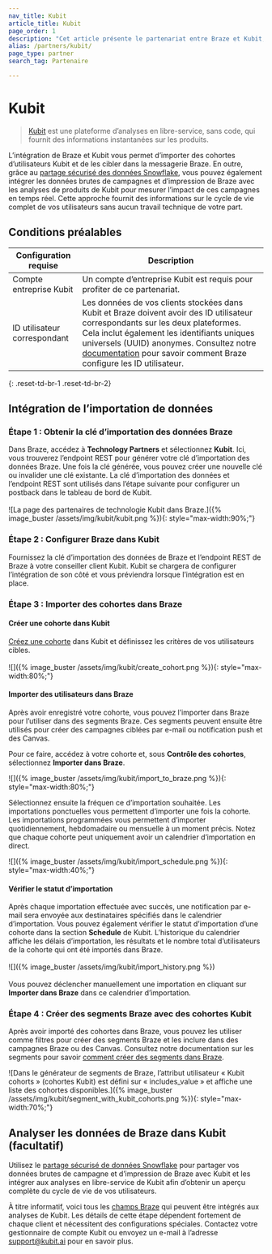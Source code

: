 ```yaml
---
nav_title: Kubit
article_title: Kubit
page_order: 1
description: "Cet article présente le partenariat entre Braze et Kubit, une plateforme d’analyses sans code et en libre-service qui fournit des informations instantanées sur les produits."
alias: /partners/kubit/
page_type: partner
search_tag: Partenaire

---
```


# Kubit

> [Kubit](https://kubit.ai/) est une plateforme d’analyses en libre-service, sans code, qui fournit des informations instantanées sur les produits. 

L’intégration de Braze et Kubit vous permet d’importer des cohortes d’utilisateurs Kubit et de les cibler dans la messagerie Braze. En outre, grâce au [partage sécurisé des données Snowflake]({{site.baseurl}}/partners/data_and_infrastructure_agility/data_warehouses/snowflake/), vous pouvez également intégrer les données brutes de campagnes et d’impression de Braze avec les analyses de produits de Kubit pour mesurer l’impact de ces campagnes en temps réel. Cette approche fournit des informations sur le cycle de vie complet de vos utilisateurs sans aucun travail technique de votre part.

## Conditions préalables

| Configuration requise | Description |
|---|---|
|Compte entreprise Kubit | Un compte d’entreprise Kubit est requis pour profiter de ce partenariat. |
| ID utilisateur correspondant | Les données de vos clients stockées dans Kubit et Braze doivent avoir des ID utilisateur correspondants sur les deux plateformes. Cela inclut également les identifiants uniques universels (UUID) anonymes. Consultez notre [documentation]({{site.baseurl}}/developer_guide/platform_integration_guides/android/analytics/setting_user_ids/) pour savoir comment Braze configure les ID utilisateur. |
{: .reset-td-br-1 .reset-td-br-2} 

## Intégration de l’importation de données

### Étape 1 : Obtenir la clé d’importation des données Braze

Dans Braze, accédez à **Technology Partners** et sélectionnez **Kubit**. Ici, vous trouverez l’endpoint REST pour générer votre clé d’importation des données Braze. Une fois la clé générée, vous pouvez créer une nouvelle clé ou invalider une clé existante. La clé d’importation des données et l’endpoint REST sont utilisés dans l’étape suivante pour configurer un postback dans le tableau de bord de Kubit.<br><br>![La page des partenaires de technologie Kubit dans Braze.]({% image_buster /assets/img/kubit/kubit.png %}){: style="max-width:90%;"}

### Étape 2 : Configurer Braze dans Kubit

Fournissez la clé d’importation des données de Braze et l’endpoint REST de Braze à votre conseiller client Kubit. Kubit se chargera de configurer l’intégration de son côté et vous préviendra lorsque l’intégration est en place.  

### Étape 3 : Importer des cohortes dans Braze

#### Créer une cohorte dans Kubit
[Créez une cohorte](https://www.kubit.ai/doc/fundamentals#cohort) dans Kubit et définissez les critères de vos utilisateurs cibles.<br><br>![]({% image_buster /assets/img/kubit/create_cohort.png %}){: style="max-width:80%;"}

#### Importer des utilisateurs dans Braze
Après avoir enregistré votre cohorte, vous pouvez l’importer dans Braze pour l’utiliser dans des segments Braze. Ces segments peuvent ensuite être utilisés pour créer des campagnes ciblées par e-mail ou notification push et des Canvas.

Pour ce faire, accédez à votre cohorte et, sous **Contrôle des cohortes**, sélectionnez **Importer dans Braze**.

![]({% image_buster /assets/img/kubit/import_to_braze.png %}){: style="max-width:80%;"}

Sélectionnez ensuite la fréquen	ce d’importation souhaitée. Les importations ponctuelles vous permettent d’importer une fois la cohorte. Les importations programmées vous permettent d’importer quotidiennement, hebdomadaire ou mensuelle à un moment précis. Notez que chaque cohorte peut uniquement avoir un calendrier d’importation en direct. 

![]({% image_buster /assets/img/kubit/import_schedule.png %}){: style="max-width:40%;"}

#### Vérifier le statut d’importation
Après chaque importation effectuée avec succès, une notification par e-mail sera envoyée aux destinataires spécifiés dans le calendrier d’importation. Vous pouvez également vérifier le statut d’importation d’une cohorte dans la section **Schedule** de Kubit. L’historique du calendrier affiche les délais d’importation, les résultats et le nombre total d’utilisateurs de la cohorte qui ont été importés dans Braze.<br><br>![]({% image_buster /assets/img/kubit/import_history.png %})<br><br>Vous pouvez déclencher manuellement une importation en cliquant sur **Importer dans Braze** dans ce calendrier d’importation.

### Étape 4 : Créer des segments Braze avec des cohortes Kubit
Après avoir importé des cohortes dans Braze, vous pouvez les utiliser comme filtres pour créer des segments Braze et les inclure dans des campagnes Braze ou des Canvas. Consultez notre documentation sur les segments pour savoir [comment créer des segments dans Braze]({{site.baseurl}}/user_guide/engagement_tools/segments/creating_a_segment/#step-4-add-filters-to-your-segment).

![Dans le générateur de segments de Braze, l’attribut utilisateur « Kubit cohorts » (cohortes Kubit) est défini sur « includes_value » et affiche une liste des cohortes disponibles.]({% image_buster /assets/img/kubit/segment_with_kubit_cohorts.png %}){: style="max-width:70%;"}

## Analyser les données de Braze dans Kubit (facultatif)
Utilisez le [partage sécurisé de données Snowflake]({{site.baseurl}}/partners/data_and_infrastructure_agility/data_warehouses/snowflake/) pour partager vos données brutes de campagne et d’impression de Braze avec Kubit et les intégrer aux analyses en libre-service de Kubit afin d’obtenir un aperçu complète du cycle de vie de vos utilisateurs.

À titre informatif, voici tous les [champs Braze]({{site.baseurl}}/assets/download_file/data-sharing-raw-table-schemas.txt?ed79384e6ac6a97fe3b3d9f76852b7c2) qui peuvent être intégrés aux analyses de Kubit. Les détails de cette étape dépendent fortement de chaque client et nécessitent des configurations spéciales. Contactez votre gestionnaire de compte Kubit ou envoyez un e-mail à l’adresse [support@kubit.ai](support@kubit.ai) pour en savoir plus.